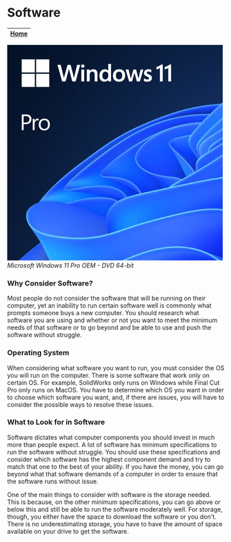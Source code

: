 # Software

|[Home](README.md) | 
| -------- |

![OS](os.jpg)  
*Microsoft Windows 11 Pro OEM - DVD 64-bit*

### Why Consider Software?
Most people do not consider the software that will be running on their computer, yet an inability to run certain software well is commonly what prompts someone buys a new computer. You should research what software you are using and whether or not you want to meet the minimum needs of that software or to go beyond and be able to use and push the software without struggle.

### Operating System
When considering what software you want to run, you must consider the OS you will run on the computer. There is some software that work only on certain OS. For example, SolidWorks only runs on Windows while Final Cut Pro only runs on MacOS. You have to determine which OS you want in order to choose which software you want, and, if there are issues, you will have to consider the possible ways to resolve these issues.

### What to Look for in Software
Software dictates what computer components you should invest in much more than people expect. A lot of software has minimum specifications to run the software without struggle. You should use these specifications and consider which software has the highest component demand and try to match that one to the best of your ability. If you have the money, you can go beyond what that software demands of a computer in order to ensure that the software runs without issue. 

One of the main things to consider with software is the storage needed. This is because, on the other minimum specifications, you can go above or below this and still be able to run the software moderately well. For storage, though, you either have the space to download the software or you don't. There is no underestimating storage, you have to have the amount of space available on your drive to get the software.